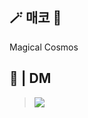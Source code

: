 ## 🪄 **매코** 🔮

Magical Cosmos

## 💭 | DM

> [<img src="https://img.shields.io/badge/𝖒𝖆𝖌𝖎𝖈𝖆𝖑 𝖈𝖔𝖘𝖒𝖔𝖘-5865F2?style=flat-square&logo=Discord&logoColor=white"/>](https://discordapp.com/users/263929094306005000)
